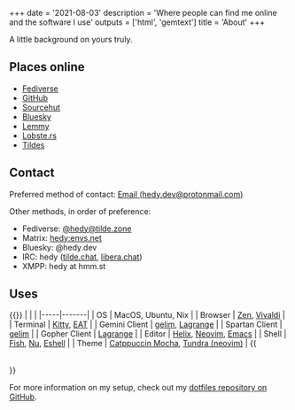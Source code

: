 +++
date = '2021-08-03'
description = 'Where people can find me online and the software I use'
outputs = ['html', 'gemtext']
title = 'About'
+++

A little background on yours truly.

## Places online

* [Fediverse](https://tilde.zone/@hedy)
* [GitHub](https://github.com/hedyhli)
* [Sourcehut](https://sr.ht/~hedy)
* [Bluesky](https://bsky.app/profile/hedy.dev)
* [Lemmy](https://lemmy.sdf.org/u/hedy)
* [Lobste.rs](https://lobste.rs/u/hedy)
* [Tildes](https://tildes.net/user/hedy)

## Contact

Preferred method of contact: [Email
(hedy.dev@protonmail.com)](mailto:hedy.dev@protonmail.com)

Other methods, in order of preference:
* Fediverse: [@hedy@tilde.zone](https://tilde.zone/@hedy)
* Matrix: [hedy:envs.net](matrix:u/hedy:envs.net)
* Bluesky: @hedy.dev
* IRC: hedy ([tilde.chat](https://tilde.chat),
  [libera.chat](https://libera.chat))
* XMPP: hedy at hmm.st


## Uses

{{<table no-header>}}
| | |
|-----|-------|
| OS  | MacOS, Ubuntu, Nix |
| Browser | [Zen](https://zen-browser.app), [Vivaldi](https://vivaldi.com/) |
| Terminal | [Kitty](https://sw.kovidgoyal.net/kitty/), [EAT](https://github.com/kephale/emacs-eat) |
| Gemini Client | [gelim](https://github.com/hedyhli/gelim), [Lagrange](https://gmi.skyjake.fi/lagrange/) |
| Spartan Client | [gelim](https://github.com/hedyhli/gelim) |
| Gopher Client | [Lagrange](https://gmi.skyjake.fi/lagrange/) |
| Editor | [Helix](https://helix-editor.com/), [Neovim](https://neovim.io/), [Emacs](https://www.gnu.org/software/emacs/) |
| Shell | [Fish](https://fishshell.com/), [Nu](https://www.nushell.sh/), [Eshell](https://www.gnu.org/software/emacs/manual/html_mono/eshell.html) |
| Theme | [Catppuccin Mocha](https://catppuccin.com/), [Tundra (neovim)](https://github.com/sam4llis/nvim-tundra) |
{{</table>}}

For more information on my setup, check out my [dotfiles repository on GitHub](https://github.com/hedyhli/dotfiles).
